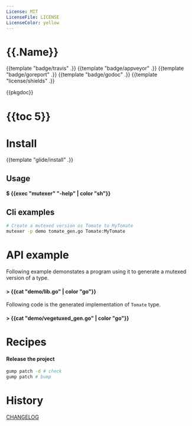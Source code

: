 ```yaml
---
License: MIT
LicenseFile: LICENSE
LicenseColor: yellow
---
```

# {{.Name}}

{{template "badge/travis" .}} {{template "badge/appveyor" .}} {{template "badge/goreport" .}} {{template "badge/godoc" .}} {{template "license/shields" .}}

{{pkgdoc}}

# {{toc 5}}

# Install
{{template "glide/install" .}}

## Usage

#### $ {{exec "mutexer" "-help" | color "sh"}}

## Cli examples

```sh
# Create a mutexed version os Tomate to MyTomate
mutexer -p demo tomate_gen.go Tomate:MyTomate
```
# API example

Following example demonstates a program using it to generate a mutexed version of a type.

#### > {{cat "demo/lib.go" | color "go"}}

Following code is the generated implementation of `Tomate` type.

#### > {{cat "demo/vegetuxed_gen.go" | color "go"}}


# Recipes

#### Release the project

```sh
gump patch -d # check
gump patch # bump
```

# History

[CHANGELOG](CHANGELOG.md)
